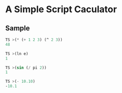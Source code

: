# A Simple Script Caculator

## Sample
```Scheme
TS >(* (+ 1 2 3) (^ 2 3))
48

TS >(ln e)
1

TS >(sin (/ pi 2))
1

TS >(- 10.10)
-10.1
```

